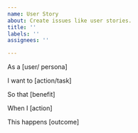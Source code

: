 ```yaml
---
name: User Story
about: Create issues like user stories.
title: ''
labels: ''
assignees: ''

---
```


As a [user/ persona]

I want to [action/task]

So that [benefit]

When I [action]

This happens [outcome]
